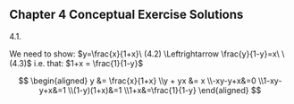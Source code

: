 Chapter 4 Conceptual Exercise Solutions
---

4.1.

We need to show: $y=\frac{x}{1+x}\ (4.2)
\Leftrightarrow
\frac{y}{1-y}=x\ \ (4.3)$  i.e.  that: $1+x = \frac{1}{1-y}$

$$
\begin{aligned}
y &= \frac{x}{1+x}
\\y + yx &= x
\\-xy-y+x&=0
\\1-xy-y+x&=1
\\(1-y)(1+x)&=1
\\1+x&=\frac{1}{1-y}
\end{aligned}
$$
